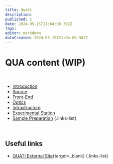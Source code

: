 ```yaml
---
title: Quati
description: 
published: 1
date: 2024-05-15T21:04:00.302Z
tags: 
editor: markdown
dateCreated: 2024-05-15T21:04:00.302Z
---
```


# QUA content (WIP)

<br>

- [Introduction](Beamlines/Quati/qua_intro.html)
- [Source](Beamlines/Quati/qua_source)
- [Front-End](Beamlines/Quati/qua_frontend)
- [Optics](Beamlines/Quati/qua_optics)
- [Infrastructure](Beamlines/Quati/qua_infra)
- [Experimental Station](Beamlines/Quati/qua_exp_station)
- [Sample Preparation](Beamlines/Quati/qua_sample_prep)
{.links-list}

<br>

## Useful links

- [QUATI External Site](https://lnls.cnpem.br/grupos/quati/){target=_blank}
{.links-list}